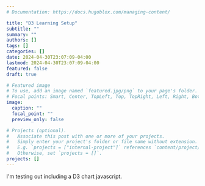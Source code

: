 ```yaml
---
# Documentation: https://docs.hugoblox.com/managing-content/

title: "D3 Learning Setup"
subtitle: ""
summary: ""
authors: []
tags: []
categories: []
date: 2024-04-30T23:07:09-04:00
lastmod: 2024-04-30T23:07:09-04:00
featured: false
draft: true

# Featured image
# To use, add an image named `featured.jpg/png` to your page's folder.
# Focal points: Smart, Center, TopLeft, Top, TopRight, Left, Right, BottomLeft, Bottom, BottomRight.
image:
  caption: ""
  focal_point: ""
  preview_only: false

# Projects (optional).
#   Associate this post with one or more of your projects.
#   Simply enter your project's folder or file name without extension.
#   E.g. `projects = ["internal-project"]` references `content/project/deep-learning/index.md`.
#   Otherwise, set `projects = []`.
projects: []
---
```




I'm testing out including a D3 chart javascript. 
<script src="https://d3js.org/d3.v7.min.js"></script>
<div id="viz">
</div>
<script type="text/javascript" src='/d3js/scriptstart.js'>
</script>
<!---
{{< d3_chart src="/d3js/scriptstart.js" >}}
{{< figure src="/img/aqi_scale.png" title="An elephant at sunset" >}}
--->
